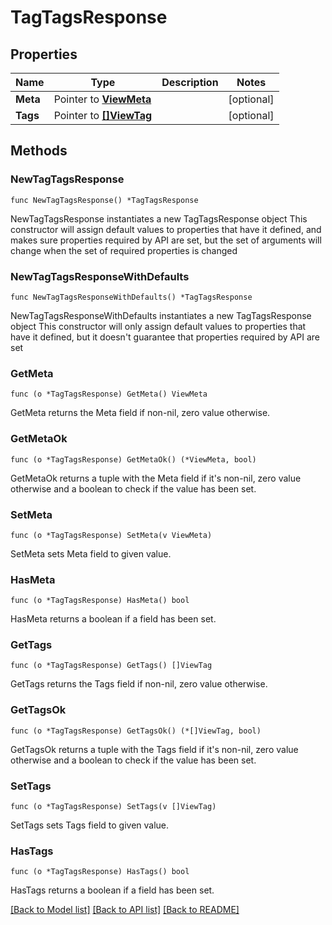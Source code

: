 # TagTagsResponse

## Properties

Name | Type | Description | Notes
------------ | ------------- | ------------- | -------------
**Meta** | Pointer to [**ViewMeta**](ViewMeta.md) |  | [optional] 
**Tags** | Pointer to [**[]ViewTag**](ViewTag.md) |  | [optional] 

## Methods

### NewTagTagsResponse

`func NewTagTagsResponse() *TagTagsResponse`

NewTagTagsResponse instantiates a new TagTagsResponse object
This constructor will assign default values to properties that have it defined,
and makes sure properties required by API are set, but the set of arguments
will change when the set of required properties is changed

### NewTagTagsResponseWithDefaults

`func NewTagTagsResponseWithDefaults() *TagTagsResponse`

NewTagTagsResponseWithDefaults instantiates a new TagTagsResponse object
This constructor will only assign default values to properties that have it defined,
but it doesn't guarantee that properties required by API are set

### GetMeta

`func (o *TagTagsResponse) GetMeta() ViewMeta`

GetMeta returns the Meta field if non-nil, zero value otherwise.

### GetMetaOk

`func (o *TagTagsResponse) GetMetaOk() (*ViewMeta, bool)`

GetMetaOk returns a tuple with the Meta field if it's non-nil, zero value otherwise
and a boolean to check if the value has been set.

### SetMeta

`func (o *TagTagsResponse) SetMeta(v ViewMeta)`

SetMeta sets Meta field to given value.

### HasMeta

`func (o *TagTagsResponse) HasMeta() bool`

HasMeta returns a boolean if a field has been set.

### GetTags

`func (o *TagTagsResponse) GetTags() []ViewTag`

GetTags returns the Tags field if non-nil, zero value otherwise.

### GetTagsOk

`func (o *TagTagsResponse) GetTagsOk() (*[]ViewTag, bool)`

GetTagsOk returns a tuple with the Tags field if it's non-nil, zero value otherwise
and a boolean to check if the value has been set.

### SetTags

`func (o *TagTagsResponse) SetTags(v []ViewTag)`

SetTags sets Tags field to given value.

### HasTags

`func (o *TagTagsResponse) HasTags() bool`

HasTags returns a boolean if a field has been set.


[[Back to Model list]](../README.md#documentation-for-models) [[Back to API list]](../README.md#documentation-for-api-endpoints) [[Back to README]](../README.md)


